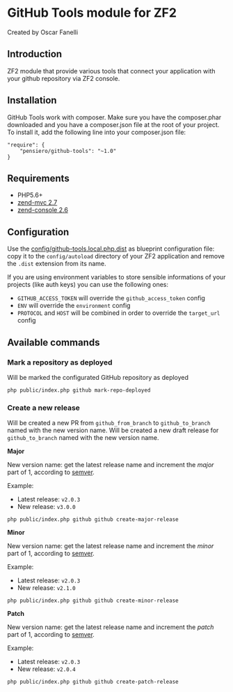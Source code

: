 # GitHub Tools module for ZF2

Created by Oscar Fanelli

## Introduction

ZF2 module that provide various tools that connect your application with your github repository via ZF2 console.

## Installation

GitHub Tools work with composer.
Make sure you have the composer.phar downloaded and you have a composer.json file at the root of your project.
To install it, add the following line into your composer.json file:

```
"require": {
    "pensiero/github-tools": "~1.0"
}
```

## Requirements

* PHP5.6+
* [zend-mvc 2.7](https://github.com/zendframework/zend-mvc)
* [zend-console 2.6](https://github.com/zendframework/zend-console)

## Configuration

Use the [config/github-tools.local.php.dist](../config/github-tools.local.php.dist) as blueprint configuration file:
copy it to the `config/autoload` directory of your ZF2 application and remove the `.dist` extension from its name.

If you are using environment variables to store sensible informations of your projects (like auth keys)
you can use the following ones:
- `GITHUB_ACCESS_TOKEN` will override the `github_access_token` config
- `ENV` will override the `environment` config
- `PROTOCOL` and `HOST` will be combined in order to override the `target_url` config

## Available commands

### Mark a repository as deployed

Will be marked the configurated GitHub repository as deployed

```
php public/index.php github mark-repo-deployed
```


### Create a new release

Will be created a new PR from `github_from_branch` to `github_to_branch` named with the new version name.
Will be created a new draft release for `github_to_branch` named with the new version name.

**Major**

New version name: get the latest release name and increment the *major* part of 1, according to [semver](http://semver.org/).

Example:
- Latest release: `v2.0.3`
- New release: `v3.0.0`

```
php public/index.php github github create-major-release
```

**Minor**

New version name: get the latest release name and increment the *minor* part of 1, according to [semver](http://semver.org/).

Example:
- Latest release: `v2.0.3`
- New release: `v2.1.0`

```
php public/index.php github github create-minor-release
```

**Patch**

New version name: get the latest release name and increment the *patch* part of 1, according to [semver](http://semver.org/).

Example:
- Latest release: `v2.0.3`
- New release: `v2.0.4`

```
php public/index.php github github create-patch-release
```